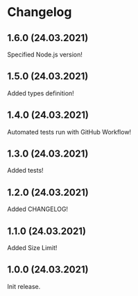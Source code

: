 # Changelog

## 1.6.0 (24.03.2021)

Specified Node.js version!


## 1.5.0 (24.03.2021)

Added types definition!


## 1.4.0 (24.03.2021)

Automated tests run with GitHub Workflow!


## 1.3.0 (24.03.2021)

Added tests!


## 1.2.0 (24.03.2021)

Added CHANGELOG!


## 1.1.0 (24.03.2021)

Added Size Limit!


## 1.0.0 (24.03.2021)

Init release.
